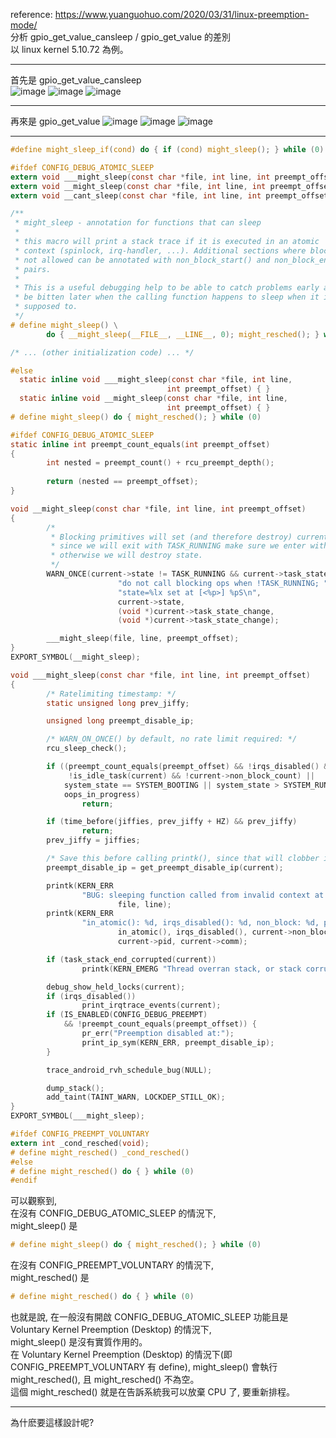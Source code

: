 reference:
https://www.yuanguohuo.com/2020/03/31/linux-preemption-mode/  
分析 gpio_get_value_cansleep / gpio_get_value 的差別  
以 linux kernel 5.10.72 為例。

------------------------------------------------------------------------------------------------  
首先是 gpio_get_value_cansleep  
![image](https://github.com/OuO333333/jserv-linux-kernel-internals-study/assets/37506309/6442fa51-8c41-4b18-8b49-9a7d2bd769a3)
![image](https://github.com/OuO333333/jserv-linux-kernel-internals-study/assets/37506309/059c4e6d-b20c-4ef0-9122-e74f4c5aab66)
![image](https://github.com/OuO333333/jserv-linux-kernel-internals-study/assets/37506309/50785992-df06-4a18-9e51-cb748055e78b)

------------------------------------------------------------------------------------------------  
再來是 gpio_get_value
![image](https://github.com/OuO333333/jserv-linux-kernel-internals-study/assets/37506309/bb09b836-2aaf-48a0-9daf-e65e048afb38)
![image](https://github.com/OuO333333/jserv-linux-kernel-internals-study/assets/37506309/3e83e584-9e23-43f7-9bfd-f58377c4458f)
![image](https://github.com/OuO333333/jserv-linux-kernel-internals-study/assets/37506309/b9632615-4a32-4f22-b56c-3d32b3fae12b)

------------------------------------------------------------------------------------------------  
```c
#define might_sleep_if(cond) do { if (cond) might_sleep(); } while (0)
```
```c
#ifdef CONFIG_DEBUG_ATOMIC_SLEEP
extern void ___might_sleep(const char *file, int line, int preempt_offset);
extern void __might_sleep(const char *file, int line, int preempt_offset);
extern void __cant_sleep(const char *file, int line, int preempt_offset);

/**
 * might_sleep - annotation for functions that can sleep
 *
 * this macro will print a stack trace if it is executed in an atomic
 * context (spinlock, irq-handler, ...). Additional sections where blocking is
 * not allowed can be annotated with non_block_start() and non_block_end()
 * pairs.
 *
 * This is a useful debugging help to be able to catch problems early and not
 * be bitten later when the calling function happens to sleep when it is not
 * supposed to.
 */
# define might_sleep() \
        do { __might_sleep(__FILE__, __LINE__, 0); might_resched(); } while (0)

/* ... (other initialization code) ... */

#else
  static inline void ___might_sleep(const char *file, int line,
                                   int preempt_offset) { }
  static inline void __might_sleep(const char *file, int line,
                                   int preempt_offset) { }
# define might_sleep() do { might_resched(); } while (0)
```
```c
#ifdef CONFIG_DEBUG_ATOMIC_SLEEP
static inline int preempt_count_equals(int preempt_offset)
{       
        int nested = preempt_count() + rcu_preempt_depth();
        
        return (nested == preempt_offset);
}

void __might_sleep(const char *file, int line, int preempt_offset)
{
        /*
         * Blocking primitives will set (and therefore destroy) current->state,
         * since we will exit with TASK_RUNNING make sure we enter with it,
         * otherwise we will destroy state.
         */
        WARN_ONCE(current->state != TASK_RUNNING && current->task_state_change,
                        "do not call blocking ops when !TASK_RUNNING; "
                        "state=%lx set at [<%p>] %pS\n",
                        current->state,
                        (void *)current->task_state_change,
                        (void *)current->task_state_change);

        ___might_sleep(file, line, preempt_offset);
}
EXPORT_SYMBOL(__might_sleep);

void ___might_sleep(const char *file, int line, int preempt_offset)
{
        /* Ratelimiting timestamp: */
        static unsigned long prev_jiffy;

        unsigned long preempt_disable_ip;

        /* WARN_ON_ONCE() by default, no rate limit required: */
        rcu_sleep_check();

        if ((preempt_count_equals(preempt_offset) && !irqs_disabled() &&
             !is_idle_task(current) && !current->non_block_count) ||
            system_state == SYSTEM_BOOTING || system_state > SYSTEM_RUNNING ||
            oops_in_progress)
                return;

        if (time_before(jiffies, prev_jiffy + HZ) && prev_jiffy)
                return;
        prev_jiffy = jiffies;

        /* Save this before calling printk(), since that will clobber it: */
        preempt_disable_ip = get_preempt_disable_ip(current);

        printk(KERN_ERR
                "BUG: sleeping function called from invalid context at %s:%d\n",
                        file, line);
        printk(KERN_ERR
                "in_atomic(): %d, irqs_disabled(): %d, non_block: %d, pid: %d, name: %s\n",
                        in_atomic(), irqs_disabled(), current->non_block_count,
                        current->pid, current->comm);

        if (task_stack_end_corrupted(current))
                printk(KERN_EMERG "Thread overran stack, or stack corrupted\n");

        debug_show_held_locks(current);
        if (irqs_disabled())
                print_irqtrace_events(current);
        if (IS_ENABLED(CONFIG_DEBUG_PREEMPT)
            && !preempt_count_equals(preempt_offset)) {
                pr_err("Preemption disabled at:");
                print_ip_sym(KERN_ERR, preempt_disable_ip);
        }

        trace_android_rvh_schedule_bug(NULL);

        dump_stack();
        add_taint(TAINT_WARN, LOCKDEP_STILL_OK);
}
EXPORT_SYMBOL(___might_sleep);
```
```c
#ifdef CONFIG_PREEMPT_VOLUNTARY
extern int _cond_resched(void);
# define might_resched() _cond_resched()
#else
# define might_resched() do { } while (0)
#endif
```
可以觀察到,  
在沒有 CONFIG_DEBUG_ATOMIC_SLEEP 的情況下,  
might_sleep() 是  
```c
# define might_sleep() do { might_resched(); } while (0)
```
在沒有 CONFIG_PREEMPT_VOLUNTARY 的情況下,  
might_resched() 是  
```c
# define might_resched() do { } while (0)
```
也就是說, 在一般沒有開啟 CONFIG_DEBUG_ATOMIC_SLEEP 功能且是 Voluntary Kernel Preemption (Desktop) 的情況下,  
might_sleep() 是沒有實質作用的。  
在 Voluntary Kernel Preemption (Desktop) 的情況下(即 CONFIG_PREEMPT_VOLUNTARY 有 define), might_sleep() 會執行 might_resched(), 且 might_resched() 不為空。  
這個 might_resched() 就是在告訴系統我可以放棄 CPU 了, 要重新排程。  

------------------------------------------------------------------------------------------------  
為什麽要這樣設計呢?  

